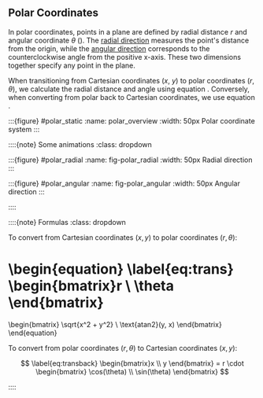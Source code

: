 

## Polar Coordinates

In polar coordinates, points in a plane are defined by radial distance $r$ and angular coordinate $\theta$  ([](#polar_overview)). The [radial direction](#polar_animation1_radial) measures the point's distance from the origin, while the [angular direction](#polar_animation1_theta) corresponds to the counterclockwise angle from the positive x-axis. These two dimensions together specify any point in the plane.

When transitioning from Cartesian coordinates ($x$, $y$) to polar coordinates ($r$, $\theta$), we calculate the radial distance and angle using equation [](#eq:trans). Conversely, when converting from polar back to Cartesian coordinates, we use equation [](#eq:transback).


:::{figure} #polar_static
:name: polar_overview
:width: 50px
Polar coordinate system
:::


::::{note} Some animations
:class: dropdown

:::{figure} #polar_radial
:name: fig-polar_radial
:width: 50px
Radial direction
:::

:::{figure} #polar_angular
:name: fig-polar_angular
:width: 50px
Angular direction
:::

::::


::::{note} Formulas
:class: dropdown

To convert from Cartesian coordinates $(x, y)$ to polar coordinates $(r, \theta)$:


\begin{equation} \label{eq:trans}
\begin{bmatrix}r \\ \theta \end{bmatrix} 
= 
\begin{bmatrix}
\sqrt{x^2 + y^2} \\
\text{atan2}(y, x)
\end{bmatrix}
\end{equation}

To convert from polar coordinates $(r, \theta)$ to Cartesian coordinates $(x, y)$:

$$  \label{eq:transback}
\begin{bmatrix}x \\ y \end{bmatrix} 
= r \cdot 
\begin{bmatrix}
\cos(\theta) \\
\sin(\theta)
\end{bmatrix}
$$

::::



